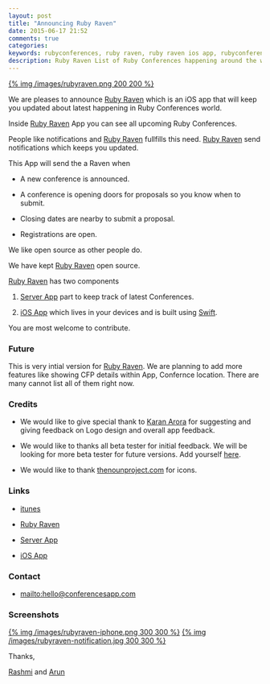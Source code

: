 ```yaml
---
layout: post
title: "Announcing Ruby Raven"
date: 2015-06-17 21:52
comments: true
categories:
keywords: rubyconferences, ruby raven, ruby raven ios app, rubyconferences ios app
description: Ruby Raven List of Ruby Conferences happening around the world.
---
```

[{% img /images/rubyraven.png 200 200 %}][rubyraven]

We are pleases to announce [Ruby Raven][rubyraven] which is an iOS app that will keep you updated about latest happening in Ruby Conferences world.

Inside [Ruby Raven][rubyraven] App you can see all upcoming Ruby Conferences.

People like notifications and [Ruby Raven][rubyraven] fullfills this need. [Ruby Raven][rubyraven] send notifications which keeps you updated.

This App will send the a Raven when

- A new conference is announced.

- A conference is opening doors for proposals so you know when to submit.

- Closing dates are nearby to submit a proposal.

- Registrations are open.

We like open source as other people do.

We have kept [Ruby Raven][rubyraven] open source.

[Ruby Raven][rubyraven] has two components

1. [Server App][rubyraven-server] part to keep track of latest Conferences.

2. [iOS App][rubyraven-ios] which lives in your devices and is built using [Swift][swift].

You are most welcome to contribute.

### Future

This is very intial version for [Ruby Raven][rubyraven]. We are planning to add more features like showing CFP details within App, Confernce location. There are many cannot list all of them right now.

### Credits

- We would like to give special thank to [Karan Arora][karan-arora] for suggesting and giving feedback on Logo design and overall app feedback.

- We would like to thanks all beta tester for initial feedback. We will be looking for more beta tester for future versions. Add yourself [here][beta-form].

- We would like to thank [thenounproject.com][thenounproject] for icons.

### Links

- [itunes][itunes]

- [Ruby Raven][rubyraven]

- [Server App][rubyraven-server]

- [iOS App][rubyraven-ios]

### Contact

- <mailto:hello@conferencesapp.com>

### Screenshots

[{% img /images/rubyraven-iphone.png 300 300 %}][rubyraven] [{% img /images/rubyraven-notification.jpg 300 300 %}][rubyraven-notification]


Thanks,

[Rashmi][rashmi] and [Arun][arun]


[rubyraven]: http://ruby.conferencesapp.com/
[rubyraven-ios]: https://github.com/conferencesapp/rubyconferences-ios
[rubyraven-server]: https://github.com/conferencesapp/rubyconferences-server
[beta-form]: https://docs.google.com/forms/d/1oQASO8wffbRH0m2jFfXRoJqEZyZt30MMLCo2ps0r95c/viewform
[karan-arora]: http://blog.arorakaran.com/
[thenounproject]: https://thenounproject.com/
[itunes]: https://appsto.re/in/Ff9e7.i
[arun]: https://twitter.com/arunagw
[rashmi]: https://twitter.com/raysrashmi
[rubyraven-notification]: https://twitter.com/BilalBudhani/status/611077024728231937
[swift]: https://developer.apple.com/swift/

